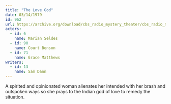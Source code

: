 ```yaml
---
title: "The Love God"
date: 03/14/1979
id: 962
url: https://archive.org/download/cbs_radio_mystery_theater/cbs_radio_mystery_theater-0951-1000.zip/cbs_radio_mystery_theater-0951-1000%2Fcbsrmt_0962_the_love_god.mp3
actors:  
  - id: 6
    name: Marian Seldes  
  - id: 90
    name: Court Benson  
  - id: 71
    name: Grace Matthews
writers:  
  - id: 13
    name: Sam Dann
---
```

A spirited and opinionated woman alienates her intended with her brash and outspoken ways so she prays to the Indian god of love to remedy the situation.